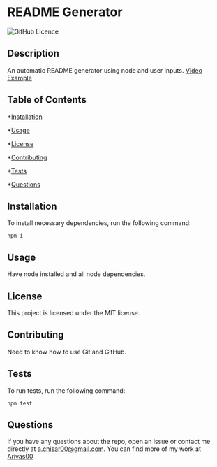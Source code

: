 # README Generator
![GitHub Licence](https://img.shields.io/badge/License-MIT-yellow.svg)

## Description

An automatic README generator using node and user inputs.
[Video Example](https://drive.google.com/file/d/1XA7j5fL1o7FX6HhTHwSZHU8MYaTzoyoC/view)

## Table of Contents

*[Installation](#installation)

*[Usage](#usage)

*[License](#license)

*[Contributing](#contributing)

*[Tests](#tests)

*[Questions](#questions)

## Installation

To install necessary dependencies, run the following command:

```
npm i
```

## Usage

Have node installed and all node dependencies.

## License

This project is licensed under the MIT license.

## Contributing

Need to know how to use Git and GitHub.

## Tests

To run tests, run the following command:

```
npm test
```

## Questions

If you have any questions about the repo, open an issue or contact me directly at <a.chisar00@gmail.com>. You can find more of my work at [Arivas00](https://github.com/Arivas00)

